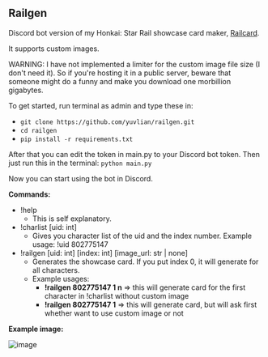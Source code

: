 ## Railgen

Discord bot version of my Honkai: Star Rail showcase card maker, [Railcard](https://github.com/yuvlian/railcard).

It supports custom images.

WARNING: I have not implemented a limiter for the custom image file size (I don't need it). So if you're hosting it in a public server, beware that someone might do a funny and make you download one morbillion gigabytes.

To get started, run terminal as admin and type these in:

- `git clone https://github.com/yuvlian/railgen.git`
- `cd railgen`
- `pip install -r requirements.txt `

After that you can edit the token in main.py to your Discord bot token. 
Then just run this in the terminal: `python main.py`

Now you can start using the bot in Discord.

**Commands:**
- !help
  - This is self explanatory.
- !charlist [uid: int]
  - Gives you character list of the uid and the index number. Example usage: !uid 802775147
- !railgen [uid: int] [index: int] [image_url: str | none]
  - Generates the showcase card. If you put index 0, it will generate for all characters.
  - Example usages:
    - **!railgen 802775147 1 n** => this will generate card for the first character in !charlist without custom image
    - **!railgen 802775147 1** => this will generate card, but will ask first whether want to use custom image or not

**Example image:**

![image](https://github.com/yuvlian/railgen/assets/138542238/c684e928-7268-4de1-b4ab-406f04c1fb53)
